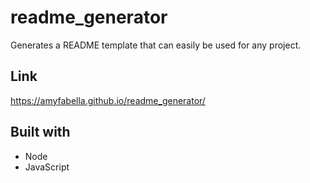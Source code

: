 # readme_generator
Generates a README template that can easily be used for any project.
## Link
https://amyfabella.github.io/readme_generator/
## Built with
* Node
* JavaScript
